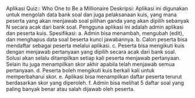 Aplikasi Quiz:: Who One to Be a Millionaire
Deskripsi: Aplikasi ini digunakan untuk mengolah data bank soal dan juga pelaksanaan kuis, yang mana peserta yang akan menjawab soal pilihan ganda yang akan dipilih sebanyak N secara acak dari bank soal. Pengguna aplikasi ini adalah admin aplikasi dan peserta kuis.
Spesifikasi:
	a. Admin bisa menambah, mengubah (edit), dan menghapus data soal beserta kunci jawabannya.
	b. Calon peserta bisa mendaftar sebagai peserta melalui aplikasi.
	c. Peserta bisa mengikuti kuis dengan menjawab pertanyaan yang dipilih secara acak dari bank soal. Solusi akan selalu ditampilkan 	   setiap kali peserta menjawab pertanyaan. Selain itu juga menampilkan skor akhir apabila telah menjawab semua pertanyaan.
	d. Peserta boleh mengikuti kuis berkali kali untuk memperbaharui skor.
	e. Aplikasi bisa menampilkan daftar peserta terurut berdasarkan skor yang diperoleh.
	f. Admin bisa melihat 5 daftar soal yang paling banyak benar atau salah dijawab oleh peserta.

